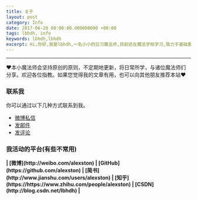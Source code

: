 ```yaml
---
title: 关于
layout: post
category: Info
date: 2017-06-20 00:00:00.000000000 +08:00
tags: lbhdh, info
keywords: lbhdh,lbhdh
excerpt: Hi,你好,我是lbhdh,一名小小的见习魔法师,目前还在魔法学校学习,致力于基础魔法的研究和应用,努力成为一名优秀的魔法师。
---
```


******

❤本小魔法师会坚持原创的原则，不定期地更新，将日常所学，与诸位魔法师们分享。欢迎各位指教。如果您觉得我的文章有用，也可以向其他朋友推荐本站❤

### 联系我

你可以通过以下几种方式联系到我。

* [微博私信](http://weibo.com/lbhdh)
* [发邮件](http://1612099539@qq.com)
* [发评论](http://zhenker.cn/messageWord.html)

### 我活动的平台(有些不常用)

<strong>
| [微博](http://weibo.com/alexston)
| [GitHub](https://github.com/alexston)
| [简书](http://www.jianshu.com/users/alexston)
| [知乎](https://https://www.zhihu.com/people/alexston)
| [CSDN](http://blog.csdn.net/lbhdh)
| 
</strong>



